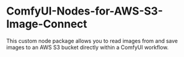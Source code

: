 # ComfyUI-Nodes-for-AWS-S3-Image-Connect
This custom node package allows you to read images from and save images to an AWS S3 bucket directly within a ComfyUI workflow.
